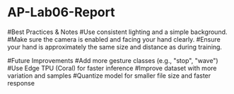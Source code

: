 # AP-Lab06-Report

#Best Practices & Notes
#Use consistent lighting and a simple background.
#Make sure the camera is enabled and facing your hand clearly.
#Ensure your hand is approximately the same size and distance as during training.

#Future Improvements
#Add more gesture classes (e.g., "stop", "wave")
#Use Edge TPU (Coral) for faster inference
#Improve dataset with more variation and samples
#Quantize model for smaller file size and faster response
